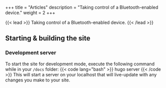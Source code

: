 +++
title = "Articles"
description = "Taking control of a Bluetooth-enabled device."
weight = 2
+++

{{< lead >}}
Taking control of a Bluetooth-enabled device.
{{< /lead >}}

## Starting & building the site
### Development server
To start the site for development mode, execute the following command while in your <code>/docs</code> folder:
{{< code lang="bash" >}}
hugo server
{{< /code >}}
This will start a server on your localhost that will live-update with any changes you make to your site.

